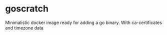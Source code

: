 # goscratch
Minimalistic docker image ready for adding a go binary. With ca-certificates and timezone data
